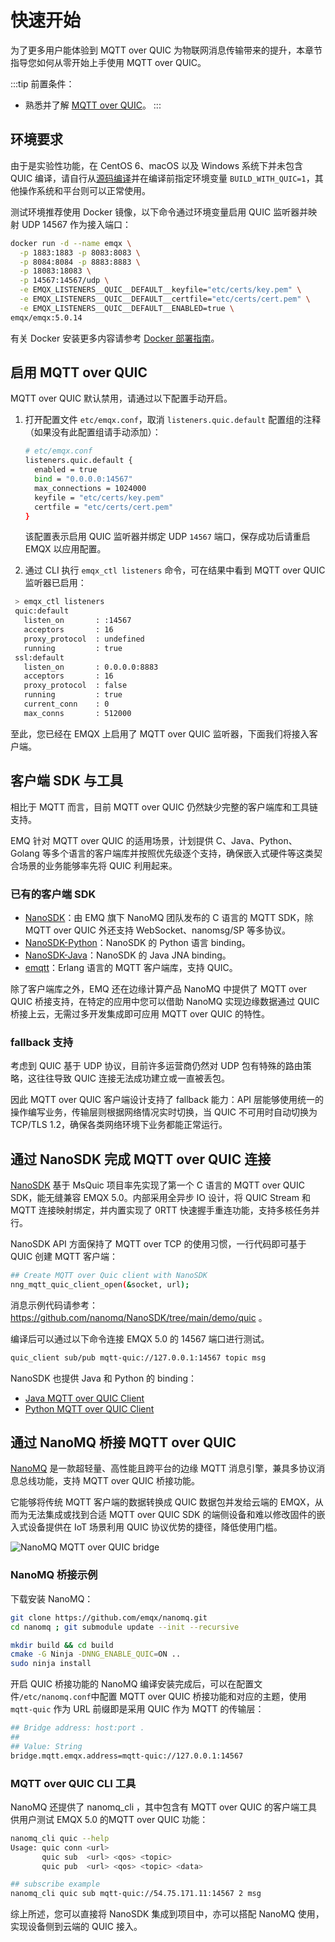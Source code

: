 # 快速开始

为了更多用户能体验到 MQTT over QUIC 为物联网消息传输带来的提升，本章节指导您如何从零开始上手使用 MQTT over QUIC。

:::tip
前置条件：

- 熟悉并了解 [MQTT over QUIC](./introduction.md)。
:::

## 环境要求

由于是实验性功能，在 CentOS 6、macOS 以及 Windows 系统下并未包含 QUIC 编译，请自行从[源码编译](../deploy/install-source.md)并在编译前指定环境变量 `BUILD_WITH_QUIC=1`，其他操作系统和平台则可以正常使用。

测试环境推荐使用 Docker 镜像，以下命令通过环境变量启用 QUIC 监听器并映射 UDP 14567 作为接入端口：

```bash
docker run -d --name emqx \
  -p 1883:1883 -p 8083:8083 \
  -p 8084:8084 -p 8883:8883 \
  -p 18083:18083 \
  -p 14567:14567/udp \
  -e EMQX_LISTENERS__QUIC__DEFAULT__keyfile="etc/certs/key.pem" \
  -e EMQX_LISTENERS__QUIC__DEFAULT__certfile="etc/certs/cert.pem" \
  -e EMQX_LISTENERS__QUIC__DEFAULT__ENABLED=true \
emqx/emqx:5.0.14
```

有关 Docker 安装更多内容请参考 [Docker 部署指南](../deploy/install-docker.md)。

## 启用 MQTT over QUIC

MQTT over QUIC 默认禁用，请通过以下配置手动开启。

1. 打开配置文件 `etc/emqx.conf`，取消 `listeners.quic.default` 配置组的注释（如果没有此配置组请手动添加）：

   ```bash
   # etc/emqx.conf
   listeners.quic.default {
     enabled = true
     bind = "0.0.0.0:14567"
     max_connections = 1024000
     keyfile = "etc/certs/key.pem"
     certfile = "etc/certs/cert.pem"
   }
   ```

    该配置表示启用 QUIC 监听器并绑定 UDP `14567` 端口，保存成功后请重启 EMQX 以应用配置。

   

2. 通过 CLI 执行 `emqx_ctl listeners` 命令，可在结果中看到 MQTT over QUIC 监听器已启用：

  ```bash
   > emqx_ctl listeners
   quic:default
     listen_on       : :14567
     acceptors       : 16
     proxy_protocol  : undefined
     running         : true
   ssl:default
     listen_on       : 0.0.0.0:8883
     acceptors       : 16
     proxy_protocol  : false
     running         : true
     current_conn    : 0
     max_conns       : 512000
  ```


至此，您已经在 EMQX 上启用了 MQTT over QUIC 监听器，下面我们将接入客户端。

## 客户端 SDK 与工具

相比于 MQTT 而言，目前 MQTT over QUIC 仍然缺少完整的客户端库和工具链支持。

EMQ 针对 MQTT over QUIC 的适用场景，计划提供 C、Java、Python、Golang 等多个语言的客户端库并按照优先级逐个支持，确保嵌入式硬件等这类契合场景的业务能够率先将 QUIC 利用起来。



### 已有的客户端 SDK

- [NanoSDK](https://github.com/nanomq/NanoSDK/)：由 EMQ 旗下 NanoMQ 团队发布的 C 语言的 MQTT SDK，除 MQTT over QUIC 外还支持 WebSocket、nanomsg/SP 等多协议。
- [NanoSDK-Python](https://github.com/wanghaEMQ/pynng-mqtt)：NanoSDK 的 Python 语言 binding。
- [NanoSDK-Java](https://github.com/nanomq/nanosdk-java)：NanoSDK 的 Java JNA binding。
- [emqtt](https://github.com/emqx/emqtt)：Erlang 语言的 MQTT 客户端库，支持 QUIC。



除了客户端库之外，EMQ 还在边缘计算产品 NanoMQ 中提供了 MQTT over QUIC 桥接支持，在特定的应用中您可以借助 NanoMQ 实现边缘数据通过 QUIC 桥接上云，无需过多开发集成即可应用 MQTT over QUIC 的特性。

### fallback 支持

考虑到 QUIC 基于 UDP 协议，目前许多运营商仍然对 UDP 包有特殊的路由策略，这往往导致 QUIC 连接无法成功建立或一直被丢包。

因此 MQTT over QUIC 客户端设计支持了 fallback 能力：API 层能够使用统一的操作编写业务，传输层则根据网络情况实时切换，当 QUIC 不可用时自动切换为 TCP/TLS 1.2，确保各类网络环境下业务都能正常运行。



## 通过 NanoSDK 完成 MQTT over QUIC 连接

[NanoSDK](https://github.com/nanomq/NanoSDK/) 基于 MsQuic 项目率先实现了第一个 C 语言的 MQTT over QUIC SDK，能无缝兼容 EMQX 5.0。内部采用全异步 IO 设计，将 QUIC Stream 和 MQTT 连接映射绑定，并内置实现了 0RTT 快速握手重连功能，支持多核任务并行。

NanoSDK API 方面保持了 MQTT over TCP 的使用习惯，一行代码即可基于 QUIC 创建 MQTT 客户端：

```bash
## Create MQTT over Quic client with NanoSDK
nng_mqtt_quic_client_open(&socket, url);
```

消息示例代码请参考：https://github.com/nanomq/NanoSDK/tree/main/demo/quic 。

编译后可以通过以下命令连接 EMQX 5.0 的 14567 端口进行测试。

```bash
quic_client sub/pub mqtt-quic://127.0.0.1:14567 topic msg
```

NanoSDK 也提供 Java 和 Python 的 binding：

- [Java MQTT over QUIC Client](https://github.com/nanomq/nanosdk-java/blob/main/demo/src/main/java/io/sisu/nng/demo/quicmqtt/MqttQuicClient.java)
- [Python MQTT over QUIC Client](https://github.com/wanghaEMQ/pynng-mqtt/blob/master/examples/mqttsub.py)



## 通过 NanoMQ 桥接 MQTT over QUIC

[NanoMQ](https://nanomq.io/) 是一款超轻量、高性能且跨平台的边缘 MQTT 消息引擎，兼具多协议消息总线功能，支持 MQTT over QUIC 桥接功能。

它能够将传统 MQTT 客户端的数据转换成 QUIC 数据包并发给云端的 EMQX，从而为无法集成或找到合适 MQTT over QUIC SDK 的端侧设备和难以修改固件的嵌入式设备提供在 IoT 场景利用 QUIC 协议优势的捷径，降低使用门槛。

![NanoMQ MQTT over QUIC bridge](assets/nanomq-mqtt-bridge.png)

### NanoMQ 桥接示例

下载安装 NanoMQ：

```bash
git clone https://github.com/emqx/nanomq.git
cd nanomq ; git submodule update --init --recursive

mkdir build && cd build
cmake -G Ninja -DNNG_ENABLE_QUIC=ON ..
sudo ninja install
```

开启 QUIC 桥接功能的 NanoMQ 编译安装完成后，可以在配置文件`/etc/nanomq.conf`中配置 MQTT over QUIC 桥接功能和对应的主题，使用 `mqtt-quic` 作为 URL 前缀即是采用 QUIC 作为 MQTT 的传输层：

```bash
## Bridge address: host:port .
##
## Value: String
bridge.mqtt.emqx.address=mqtt-quic://127.0.0.1:14567
```

### MQTT over QUIC CLI 工具

NanoMQ 还提供了 nanomq_cli ，其中包含有 MQTT over QUIC 的客户端工具供用户测试 EMQX 5.0 的MQTT over QUIC 功能：

```bash
nanomq_cli quic --help
Usage: quic conn <url>
       quic sub  <url> <qos> <topic>
       quic pub  <url> <qos> <topic> <data>

## subscribe example
nanomq_cli quic sub mqtt-quic://54.75.171.11:14567 2 msg
```

综上所述，您可以直接将 NanoSDK 集成到项目中，亦可以搭配 NanoMQ 使用，实现设备侧到云端的 QUIC 接入。



